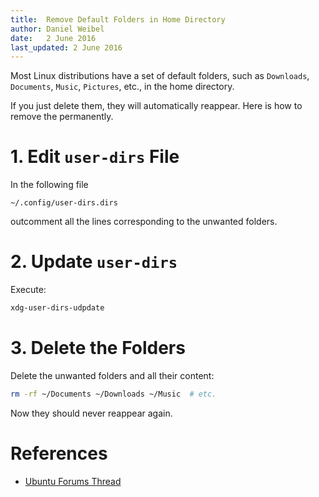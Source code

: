 ```yaml
---
title:  Remove Default Folders in Home Directory
author: Daniel Weibel
date:   2 June 2016
last_updated: 2 June 2016
---
```


Most Linux distributions have a set of default folders, such as `Downloads`, `Documents`, `Music`, `Pictures`, etc., in the home directory.

If you just delete them, they will automatically reappear. Here is how to remove the permanently.

# 1. Edit `user-dirs` File

In the following file

~~~
~/.config/user-dirs.dirs
~~~

outcomment all the lines corresponding to the unwanted folders.

# 2. Update `user-dirs`

Execute:

~~~bash
xdg-user-dirs-udpdate
~~~

# 3. Delete the Folders

Delete the unwanted folders and all their content:

~~~bash
rm -rf ~/Documents ~/Downloads ~/Music  # etc.
~~~

Now they should never reappear again.

# References

- [Ubuntu Forums Thread](http://ubuntuforums.org/showthread.php?t=1851832&p=11295941#post11295941)
